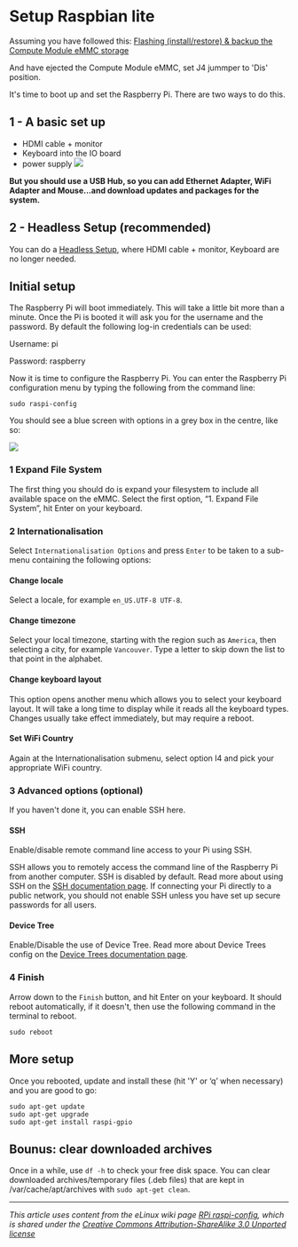 # Setup Raspbian lite
Assuming you have followed this:
[Flashing (install/restore) & backup the Compute Module eMMC storage](cm-emmc-flashing-install-backup.md)

And have ejected the Compute Module eMMC, set J4 jummper to 'Dis' position.

It's time to boot up and set the Raspberry Pi. There are two ways to do this.

## 1 - A basic set up
- HDMI cable + monitor
- Keyboard into the IO board
- power supply
![](https://www.rs-online.com/designspark/rel-assets/dsauto/temp/uploaded/Fig_04.png)

**But you should use a USB Hub, so you can add Ethernet Adapter, WiFi Adapter and Mouse...and download updates and packages for the system.**

## 2 - Headless Setup (recommended)
You can do a [Headless Setup](headless-setup.md), where HDMI cable + monitor, Keyboard are no longer needed.

## Initial setup
The Raspberry Pi will boot immediately. This will take a little bit more than a minute. Once the Pi is booted it will ask you for the username and the password. By default the following log-in credentials can be used:

Username: pi

Password: raspberry

Now it is time to configure the Raspberry Pi. You can enter the Raspberry Pi configuration menu by typing the following from the command line:

```
sudo raspi-config
```

You should see a blue screen with options in a grey box in the centre, like so:

![](https://www.howtoforge.com/images/raspbian_basics/big/raspiconfig.png)

### 1 Expand File System
The first thing you should do is expand your filesystem to include all available space on the eMMC. Select the first option, “1. Expand File System”, hit Enter on your keyboard.


### 2 Internationalisation

Select `Internationalisation Options` and press `Enter` to be taken to a sub-menu containing the following options:

<a name="change-locale"></a>
#### Change locale

Select a locale, for example `en_US.UTF-8 UTF-8`.

<a name="change-timezone"></a>
#### Change timezone

Select your local timezone, starting with the region such as `America`, then selecting a city, for example `Vancouver`. Type a letter to skip down the list to that point in the alphabet.

<a name="change-keyboard-layout"></a>
#### Change keyboard layout

This option opens another menu which allows you to select your keyboard layout. It will take a long time to display while it reads all the keyboard types. Changes usually take effect immediately, but may require a reboot.

#### Set WiFi Country

Again at the Internationalisation submenu, select option I4 and pick your appropriate WiFi country.

<a name="advanced-options"></a>
### 3 Advanced options (optional)

If you haven't done it, you can enable SSH here.

<a name="ssh"></a>
#### SSH

Enable/disable remote command line access to your Pi using SSH.

SSH allows you to remotely access the command line of the Raspberry Pi from another computer. SSH is disabled by default. Read more about using SSH on the [SSH documentation page](../remote-access/ssh/README.md). If connecting your Pi directly to a public network, you should not enable SSH unless you have set up secure passwords for all users.

<a name="device-tree"></a>
#### Device Tree

Enable/Disable the use of Device Tree. Read more about Device Trees config on the [Device Trees documentation page](device-tree.md).

<a name="spi"></a>

### 4 Finish

Arrow down to the `Finish` button, and hit Enter on your keyboard. It should reboot automatically, if it doesn't, then use the following command in the terminal to reboot.

```
sudo reboot

```
## More setup
Once you rebooted, update and install these (hit 'Y' or ‘q’ when necessary) and you are good to go:
```
sudo apt-get update
sudo apt-get upgrade
sudo apt-get install raspi-gpio
```

## Bounus: clear downloaded archives
Once in a while, use `df -h` to check your free disk space. You can clear downloaded archives/temporary files (.deb files) that are kept in /var/cache/apt/archives with `sudo apt-get clean`.

---

*This article uses content from the eLinux wiki page [RPi raspi-config](http://elinux.org/RPi_raspi-config), which is shared under the [Creative Commons Attribution-ShareAlike 3.0 Unported license](http://creativecommons.org/licenses/by-sa/3.0/)*

